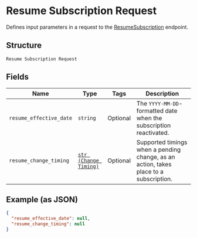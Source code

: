 
# Resume Subscription Request

Defines input parameters in a request to the
[ResumeSubscription](../../doc/api/subscriptions.md#resume-subscription) endpoint.

## Structure

`Resume Subscription Request`

## Fields

| Name | Type | Tags | Description |
|  --- | --- | --- | --- |
| `resume_effective_date` | `string` | Optional | The `YYYY-MM-DD`-formatted date when the subscription reactivated. |
| `resume_change_timing` | [`str (Change Timing)`](../../doc/models/change-timing.md) | Optional | Supported timings when a pending change, as an action, takes place to a subscription. |

## Example (as JSON)

```json
{
  "resume_effective_date": null,
  "resume_change_timing": null
}
```

